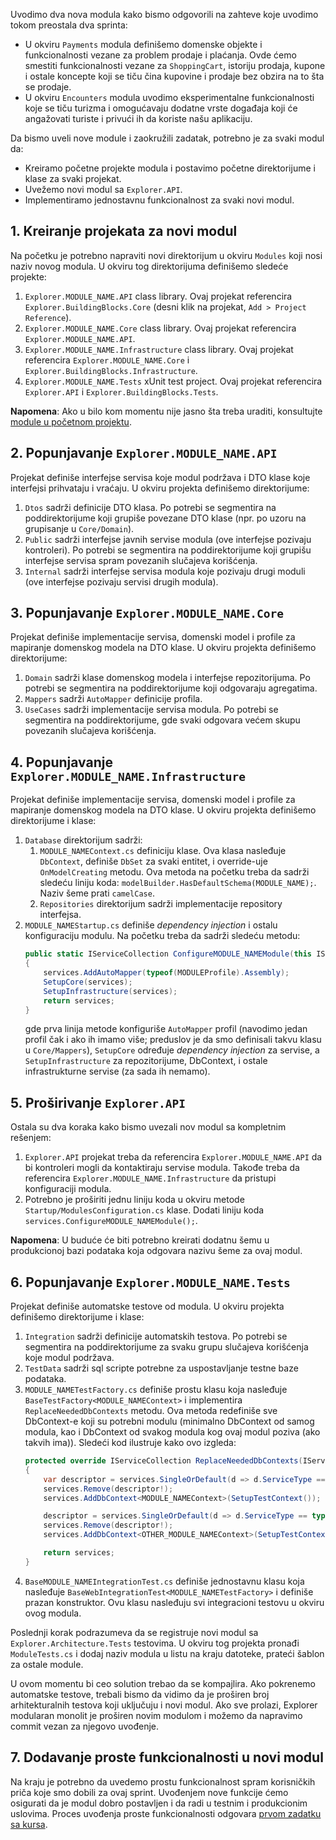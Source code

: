 Uvodimo dva nova modula kako bismo odgovorili na zahteve koje uvodimo tokom preostala dva sprinta:

- U okviru `Payments` modula definišemo domenske objekte i funkcionalnosti vezane za problem prodaje i plaćanja. Ovde ćemo smestiti funkcionalnosti vezane za `ShoppingCart`, istoriju prodaja, kupone i ostale koncepte koji se tiču čina kupovine i prodaje bez obzira na to šta se prodaje.
- U okviru `Encounters` modula uvodimo eksperimentalne funkcionalnosti koje se tiču turizma i omogućavaju dodatne vrste događaja koji će angažovati turiste i privući ih da koriste našu aplikaciju.

Da bismo uveli nove module i zaokružili zadatak, potrebno je za svaki modul da:

- Kreiramo početne projekte modula i postavimo početne direktorijume i klase za svaki projekat.
- Uvežemo novi modul sa `Explorer.API`.
- Implementiramo jednostavnu funkcionalnost za svaki novi modul.

## 1. Kreiranje projekata za novi modul
Na početku je potrebno napraviti novi direktorijum u okviru `Modules` koji nosi naziv novog modula. U okviru tog direktorijuma definišemo sledeće projekte:

1. `Explorer.MODULE_NAME.API` class library. Ovaj projekat referencira `Explorer.BuildingBlocks.Core` (desni klik na projekat, `Add > Project Reference`).
2. `Explorer.MODULE_NAME.Core` class library. Ovaj projekat referencira `Explorer.MODULE_NAME.API`.
3. `Explorer.MODULE_NAME.Infrastructure` class library. Ovaj projekat referencira `Explorer.MODULE_NAME.Core` i `Explorer.BuildingBlocks.Infrastructure`.
4. `Explorer.MODULE_NAME.Tests` xUnit test project. Ovaj projekat referencira `Explorer.API` i `Explorer.BuildingBlocks.Tests`.

**Napomena**: Ako u bilo kom momentu nije jasno šta treba uraditi, konsultujte [module u početnom projektu](https://github.com/psw-ftn/tourism-be/tree/main/src/Modules/Stakeholders).

## 2. Popunjavanje `Explorer.MODULE_NAME.API`
Projekat definiše interfejse servisa koje modul podržava i DTO klase koje interfejsi prihvataju i vraćaju. U okviru projekta definišemo direktorijume:

1. `Dtos` sadrži definicije DTO klasa. Po potrebi se segmentira na poddirektorijume koji grupiše povezane DTO klase (npr. po uzoru na grupisanje u `Core/Domain`).
2. `Public` sadrži interfejse javnih servise modula (ove interfejse pozivaju kontroleri). Po potrebi se segmentira na poddirektorijume koji grupišu interfejse servisa spram povezanih slučajeva korišćenja.
3. `Internal` sadrži interfejse servisa modula koje pozivaju drugi moduli (ove interfejse pozivaju servisi drugih modula).

## 3. Popunjavanje `Explorer.MODULE_NAME.Core`
Projekat definiše implementacije servisa, domenski model i profile za mapiranje domenskog modela na DTO klase. U okviru projekta definišemo direktorijume:

1. `Domain` sadrži klase domenskog modela i interfejse repozitorijuma. Po potrebi se segmentira na poddirektorijume koji odgovaraju agregatima.
2. `Mappers` sadrži `AutoMapper` definicije profila.
3. `UseCases` sadrži implementacije servisa modula. Po potrebi se segmentira na poddirektorijume, gde svaki odgovara većem skupu povezanih slučajeva korišćenja.

## 4. Popunjavanje `Explorer.MODULE_NAME.Infrastructure`
Projekat definiše implementacije servisa, domenski model i profile za mapiranje domenskog modela na DTO klase. U okviru projekta definišemo direktorijume i klase:

1. `Database` direktorijum sadrži:
   1. `MODULE_NAMEContext.cs` definiciju klase. Ova klasa nasleđuje `DbContext`, definiše `DbSet` za svaki entitet, i override-uje `OnModelCreating` metodu. Ova metoda na početku treba da sadrži sledeću liniju koda: `modelBuilder.HasDefaultSchema(MODULE_NAME);`. Naziv šeme prati `camelCase`.
   2. `Repositories` direktorijum sadrži implementacije repository interfejsa.
2. `MODULE_NAMEStartup.cs` definiše _dependency injection_ i ostalu konfiguraciju modulu. Na početku treba da sadrži sledeću metodu:
   ```csharp
   public static IServiceCollection ConfigureMODULE_NAMEModule(this IServiceCollection services)
   {
       services.AddAutoMapper(typeof(MODULEProfile).Assembly);
       SetupCore(services);
       SetupInfrastructure(services);
       return services;
   }
   ```
   gde prva linija metode konfiguriše `AutoMapper` profil (navodimo jedan profil čak i ako ih imamo više; preduslov je da smo definisali takvu klasu u `Core/Mappers`), `SetupCore` određuje *dependency injection* za servise, a `SetupInfrastructure` za repozitorijume, DbContext, i ostale infrastrukturne servise (za sada ih nemamo).

## 5. Proširivanje `Explorer.API`
Ostala su dva koraka kako bismo uvezali nov modul sa kompletnim rešenjem:
1. `Explorer.API` projekat treba da referencira `Explorer.MODULE_NAME.API` da bi kontroleri mogli da kontaktiraju servise modula. Takođe treba da referencira `Explorer.MODULE_NAME.Infrastructure` da pristupi konfiguraciji modula.
2. Potrebno je proširiti jednu liniju koda u okviru metode `Startup/ModulesConfiguration.cs` klase. Dodati liniju koda `services.ConfigureMODULE_NAMEModule();`.

**Napomena**: U buduće će biti potrebno kreirati dodatnu šemu u produkcionoj bazi podataka koja odgovara nazivu šeme za ovaj modul.

## 6. Popunjavanje `Explorer.MODULE_NAME.Tests`
Projekat definiše automatske testove od modula. U okviru projekta definišemo direktorijume i klase:

1. `Integration` sadrži definicije automatskih testova. Po potrebi se segmentira na poddirektorijume za svaku grupu slučajeva korišćenja koje modul podržava.
2. `TestData` sadrži sql scripte potrebne za uspostavljanje testne baze podataka.
3. `MODULE_NAMETestFactory.cs` definiše prostu klasu koja nasleđuje `BaseTestFactory<MODULE_NAMEContext>` i implementira `ReplaceNeededDbContexts` metodu. Ova metoda redefiniše sve DbContext-e koji su potrebni modulu (minimalno DbContext od samog modula, kao i DbContext od svakog modula kog ovaj modul poziva (ako takvih ima)). Sledeći kod ilustruje kako ovo izgleda:
   ```csharp
   protected override IServiceCollection ReplaceNeededDbContexts(IServiceCollection services)
   {
       var descriptor = services.SingleOrDefault(d => d.ServiceType == typeof(DbContextOptions<MODULE_NAMEContext>));
       services.Remove(descriptor!);
       services.AddDbContext<MODULE_NAMEContext>(SetupTestContext());

       descriptor = services.SingleOrDefault(d => d.ServiceType == typeof(DbContextOptions<OTHER_MODULE_NAMEContext>));
       services.Remove(descriptor!);
       services.AddDbContext<OTHER_MODULE_NAMEContext>(SetupTestContext());

       return services;
   }
   ```
4. `BaseMODULE_NAMEIntegrationTest.cs` definiše jednostavnu klasu koja nasleđuje `BaseWebIntegrationTest<MODULE_NAMETestFactory>` i definiše prazan konstruktor. Ovu klasu nasleđuju svi integracioni testovu u okviru ovog modula.

Poslednji korak podrazumeva da se registruje novi modul sa `Explorer.Architecture.Tests` testovima. U okviru tog projekta pronađi `ModuleTests.cs` i dodaj naziv modula u listu na kraju datoteke, prateći šablon za ostale module.

U ovom momentu bi ceo solution trebao da se kompajlira. Ako pokrenemo automatske testove, trebali bismo da vidimo da je proširen broj arhitekturalnih testova koji uključuju i novi modul. Ako sve prolazi, Explorer modularan monolit je proširen novim modulom i možemo da napravimo commit vezan za njegovo uvođenje.

## 7. Dodavanje proste funkcionalnosti u novi modul
Na kraju je potrebno da uvedemo prostu funkcionalnost spram korisničkih priča koje smo dobili za ovaj sprint. Uvođenjem nove funkcije ćemo osigurati da je modul dobro postavljen i da radi u testnim i produkcionim uslovima. Proces uvođenja proste funkcionalnosti odgovara [prvom zadatku sa kursa](https://github.com/psw-ftn/supportive-information/tree/master/s1/w1).
